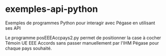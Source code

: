 # exemples-api-python
Exemples de programmes Python pour interagir avec Pégase en utilisant ses API

Le programme posEEEAccpays2.py permet de positionner la case à cocher Témoin UE EEE Accords sans passer manuellement par l'IHM Pégase pour chaque pays souhaité.
